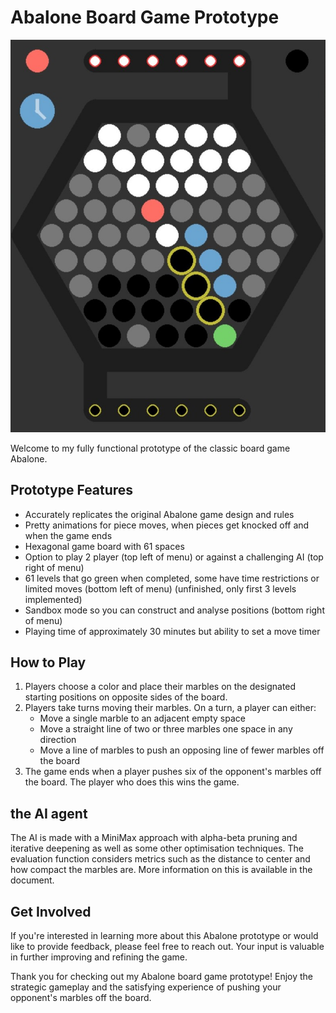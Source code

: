 # Abalone Board Game Prototype

![Abalone Gameplay](Abalone_gameplay.jpg)

Welcome to my fully functional prototype of the classic board game Abalone.

## Prototype Features

- Accurately replicates the original Abalone game design and rules
- Pretty animations for piece moves, when pieces get knocked off and when the game ends
- Hexagonal game board with 61 spaces
- Option to play 2 player (top left of menu) or against a challenging AI (top right of menu)
- 61 levels that go green when completed, some have time restrictions or limited moves (bottom left of menu) (unfinished, only first 3 levels implemented)
- Sandbox mode so you can construct and analyse positions (bottom right of menu)
- Playing time of approximately 30 minutes but ability to set a move timer

## How to Play

1. Players choose a color and place their marbles on the designated starting positions on opposite sides of the board.
2. Players take turns moving their marbles. On a turn, a player can either:
   - Move a single marble to an adjacent empty space
   - Move a straight line of two or three marbles one space in any direction
   - Move a line of marbles to push an opposing line of fewer marbles off the board
3. The game ends when a player pushes six of the opponent's marbles off the board. The player who does this wins the game.

## the AI agent

The AI is made with a MiniMax approach with alpha-beta pruning and iterative deepening as well as some other optimisation techniques. The evaluation function considers metrics such as the distance to center and how compact the marbles are. More information on this is available in the document.

## Get Involved

If you're interested in learning more about this Abalone prototype or would like to provide feedback, please feel free to reach out. Your input is valuable in further improving and refining the game.

Thank you for checking out my Abalone board game prototype! Enjoy the strategic gameplay and the satisfying experience of pushing your opponent's marbles off the board.
